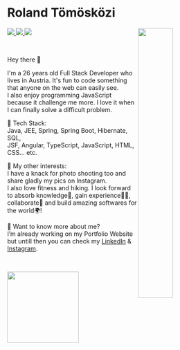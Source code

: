 # Roland Tömösközi

<img align="right" width="40%" src="https://user-images.githubusercontent.com/45043415/118250646-f8ff8c00-b4a6-11eb-8e72-cb4eff63b8e9.png"/>

<p align="left">
  <a href="mailto:rolandtomoskozi@outlook.com">
    <img src="https://img.shields.io/badge/-rolandtomoskozi@gmail.com-6633cc?style=flat-square&logo=Gmail&logoColor=white&link=mailto:rolandtomoskozi@gmail.com"/>
  </a>
  <a href="https://www.linkedin.com/in/rolandtomoskozi">
    <img src="https://img.shields.io/badge/-Roland%20Tömösközi-6633cc?style=flat-square&logo=Linkedin&logoColor=white&link=https://www.linkedin.com/in/rolandtomoskozi"/>
  </a>
  <a href="https://github.com/RolandTomoskozi/?tab=follow">
    <img src="https://img.shields.io/github/followers/RolandTomoskozi?label=Follow&style=social"/>
  </a>
</p>

<br>

<p align="left">
Hey there 👋

I'm a 26 years old Full Stack Developer who lives in Austria. It's fun to code something that anyone on the web can easily see.<br>
I also enjoy programming JavaScript because it challenge me more. I love it when I can finally solve a difficult problem.
</p>

<p align="left">
🚀 Tech Stack:<br>
Java, JEE, Spring, Spring Boot, Hibernate, SQL, <br>
JSF, Angular, TypeScript, JavaScript, HTML, CSS... etc.
</p>

<p align="left">
🎨 My other interests:<br>
I have a knack for photo shooting too and share gladly my pics on Instagram.<br>
I also love fitness and hiking. I look forward to absorb knowledge🧠, gain experience👨‍🏭, collaborate🤝 and build amazing softwares for the world🌍!
</p>

<p align="left">
💬 Want to know more about me?<br>
I’m already working on my Portfolio Website but untill then you can check my <a href="https://www.linkedin.com/in/rolandtomoskozi">LinkedIn</a> & 
<a href="https://www.instagram.com/rolandtomoskozi/">Instagram</a>.
</p>
<br>
<p align="left">
  
<img
  align="left"
  height="165"
  src="https://github-readme-stats.vercel.app/api?username=RolandTomoskozi&count_private=true&show_icons=true&custom_title=Github%20Status&hide=issues"
/>
